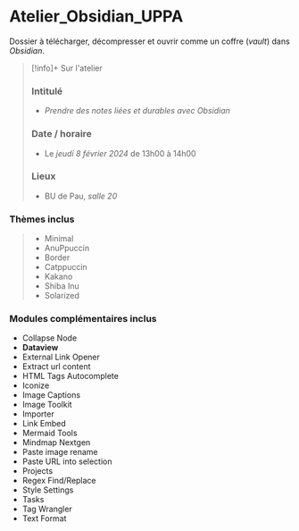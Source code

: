 # Atelier_Obsidian_UPPA

Dossier à télécharger, décompresser et ouvrir comme un coffre (*vault*) dans *Obsidian*.


> [!info]+ Sur l'atelier
> 
> ### Intitulé
> 
> - _Prendre des notes liées et durables avec Obsidian_
> 
> ### Date / horaire
> 
> - Le _jeudi 8 février 2024_ de 13h00 à 14h00
> 
> ### Lieux
> 
> - BU de Pau, _salle 20_


### Thèmes inclus 

> - Minimal
> - AnuPpuccin
> - Border
> - Catppuccin
> - Kakano
> - Shiba Inu
> - Solarized
> 


### Modules complémentaires inclus

- Collapse Node
- **Dataview**
- External Link Opener
- Extract url content
- HTML Tags Autocomplete
- Iconize
- Image Captions
- Image Toolkit
- Importer
- Link Embed
- Mermaid Tools
- Mindmap Nextgen
- Paste image rename
- Paste URL into selection
- Projects
- Regex Find/Replace
- Style Settings
- Tasks
- Tag Wrangler
- Text Format



